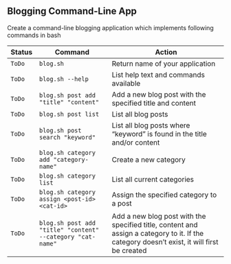 ## Blogging Command-Line App

Create a command-line blogging application which implements following commands in bash

|Status|Command|Action|
|---|---|---|
|`ToDo`|`blog.sh`|Return name of your application|
|`ToDo`|`blog.sh --help`|List help text and commands available|
|`ToDo`|`blog.sh post add "title" "content"`|Add a new blog post with the specified title and content|
|`ToDo`|`blog.sh post list`|List all blog posts|
|`ToDo`|`blog.sh post search "keyword"`|List all blog posts where “keyword” is found in the title and/or content|
|`ToDo`|`blog.sh category add "category-name"`|Create a new category|
|`ToDo`|`blog.sh category list`|List all current categories|
|`ToDo`|`blog.sh category assign <post-id> <cat-id>`|Assign the specified category to a post|
|`ToDo`|`blog.sh post add "title" "content" --category "cat-name"`|Add a new blog post with the specified title, content and assign a category to it. If the category doesn’t exist, it will first be created|

